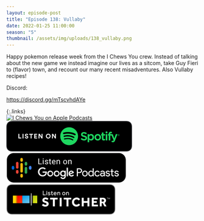 ```yaml
---
layout: episode-post
title: "Episode 138: Vullaby"
date: 2022-01-25 11:00:00
season: "5"
thumbnail: /assets/img/uploads/138_vullaby.png
---
```

Happy pokemon release week from the I Chews You crew. Instead of talking about the new game we instead imagine our lives as a sitcom, take Guy Fieri to (flavor) town, and recount our many recent misadventures. Also Vullaby recipes!

Discord:

<https://discord.gg/mTscvhdAYe>

{:.links}  
[![I Chews You on Apple Podcasts](https://linkmaker.itunes.apple.com/en-us/badge-lrg.svg?releaseDate=2019-04-16T00:00:00Z&kind=podcast&bubble=podcasts)](https://podcasts.apple.com/us/podcast/138-vullaby/id1455409177?i=1000548946454)  [![I Chews You on Spotify](/assets/img/uploads/spotify-badge-button.svg)](https://open.spotify.com/episode/7DZwbPUl3onSZTO31mOZxA?si=66908aba91d5484d)  [![I Chews You on Google Podcasts](/assets/img/uploads/google-podcasts-badge-button.svg)](https://www.stitcher.com/s?eid=89959572)  [![I Chews You on Stitcher](/assets/img/uploads/stitcher-badge-button.svg)](https://www.stitcher.com/s?eid=89959572)